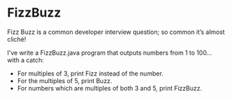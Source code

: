 # FizzBuzz
Fizz Buzz is a common developer interview question; so common it’s almost cliché!

I've write a FizzBuzz.java program that outputs numbers from 1 to 100… with a catch:
- For multiples of 3, print Fizz instead of the number.
- For the multiples of 5, print Buzz.
- For numbers which are multiples of both 3 and 5, print FizzBuzz.
